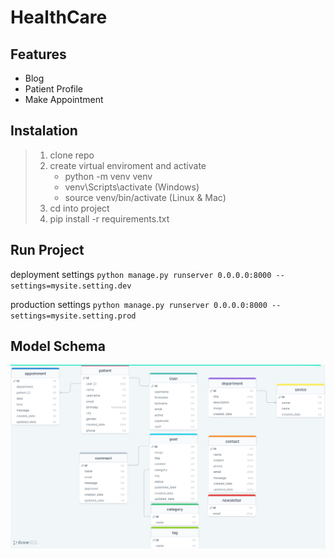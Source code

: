 # HealthCare

## Features 
- Blog
- Patient Profile
- Make Appointment 


## Instalation
> 1. clone repo 
> 2. create virtual enviroment and activate
>     - python -m venv venv
>     - venv\Scripts\activate (Windows)
>     - source venv/bin/activate (Linux & Mac)
> 3. cd into project
> 4. pip install -r requirements.txt

## Run Project

deployment settings
`python manage.py runserver 0.0.0.0:8000 --settings=mysite.setting.dev`

production settings
`python manage.py runserver 0.0.0.0:8000 --settings=mysite.setting.prod`

## Model Schema
![Model Schema](./drawSQL.png)
